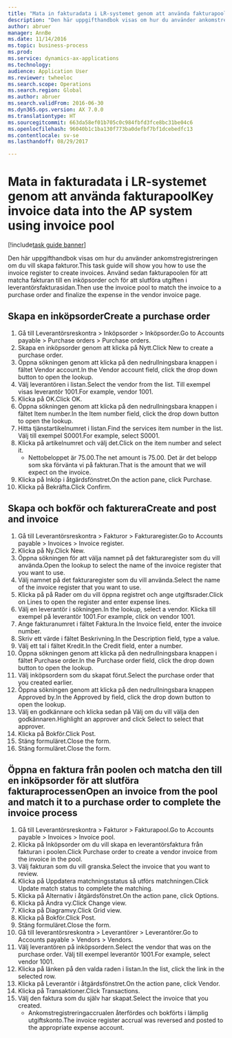 ```yaml
--- 
title: "Mata in fakturadata i LR-systemet genom att använda fakturapool"
description: "Den här uppgifthandbok visas om hur du använder ankomstregistreringen om du vill skapa fakturor."
author: abruer
manager: AnnBe
ms.date: 11/14/2016
ms.topic: business-process
ms.prod: 
ms.service: dynamics-ax-applications
ms.technology: 
audience: Application User
ms.reviewer: twheeloc
ms.search.scope: Operations
ms.search.region: Global
ms.author: abruer
ms.search.validFrom: 2016-06-30
ms.dyn365.ops.version: AX 7.0.0
ms.translationtype: HT
ms.sourcegitcommit: 663da58ef01b705c0c984fbfd3fce8bc31be04c6
ms.openlocfilehash: 96040b1c1ba130f773ba0defbf7bf1dcebedfc13
ms.contentlocale: sv-se
ms.lasthandoff: 08/29/2017

---
```

# <a name="key-invoice-data-into-the-ap-system-using-invoice-pool"></a><span data-ttu-id="5db8c-103">Mata in fakturadata i LR-systemet genom att använda fakturapool</span><span class="sxs-lookup"><span data-stu-id="5db8c-103">Key invoice data into the AP system using invoice pool</span></span>

[!include[task guide banner](../../includes/task-guide-banner.md)]

<span data-ttu-id="5db8c-104">Den här uppgifthandbok visas om hur du använder ankomstregistreringen om du vill skapa fakturor.</span><span class="sxs-lookup"><span data-stu-id="5db8c-104">This task guide will show you how to use the invoice register to create invoices.</span></span>  <span data-ttu-id="5db8c-105">Använd sedan fakturapoolen för att matcha fakturan till en inköpsorder och för att slutföra utgiften i leverantörsfakturasidan.</span><span class="sxs-lookup"><span data-stu-id="5db8c-105">Then use the invoice pool to match the invoice to a purchase order and finalize the expense in the vendor invoice page.</span></span>


## <a name="create-a-purchase-order"></a><span data-ttu-id="5db8c-106">Skapa en inköpsorder</span><span class="sxs-lookup"><span data-stu-id="5db8c-106">Create a purchase order</span></span>
1. <span data-ttu-id="5db8c-107">Gå till Leverantörsreskontra > Inköpsorder > Inköpsorder.</span><span class="sxs-lookup"><span data-stu-id="5db8c-107">Go to Accounts payable > Purchase orders > Purchase orders.</span></span>
2. <span data-ttu-id="5db8c-108">Skapa en inköpsorder genom att klicka på Nytt.</span><span class="sxs-lookup"><span data-stu-id="5db8c-108">Click New to create a purchase order.</span></span>
3. <span data-ttu-id="5db8c-109">Öppna sökningen genom att klicka på den nedrullningsbara knappen i fältet Vendor account.</span><span class="sxs-lookup"><span data-stu-id="5db8c-109">In the Vendor account field, click the drop down button to open the lookup.</span></span>
4. <span data-ttu-id="5db8c-110">Välj leverantören i listan.</span><span class="sxs-lookup"><span data-stu-id="5db8c-110">Select the vendor from the list.</span></span> <span data-ttu-id="5db8c-111">Till exempel visas leverantör 1001.</span><span class="sxs-lookup"><span data-stu-id="5db8c-111">For example, vendor 1001.</span></span>
5. <span data-ttu-id="5db8c-112">Klicka på OK.</span><span class="sxs-lookup"><span data-stu-id="5db8c-112">Click OK.</span></span>
6. <span data-ttu-id="5db8c-113">Öppna sökningen genom att klicka på den nedrullningsbara knappen i fältet Item number.</span><span class="sxs-lookup"><span data-stu-id="5db8c-113">In the Item number field, click the drop down button to open the lookup.</span></span>
7. <span data-ttu-id="5db8c-114">Hitta tjänstartikelnumret i listan.</span><span class="sxs-lookup"><span data-stu-id="5db8c-114">Find the services item number in the list.</span></span> <span data-ttu-id="5db8c-115">Välj till exempel S0001.</span><span class="sxs-lookup"><span data-stu-id="5db8c-115">For example, select S0001.</span></span>
8. <span data-ttu-id="5db8c-116">Klicka på artikelnumret och välj det.</span><span class="sxs-lookup"><span data-stu-id="5db8c-116">Click on the item number and select it.</span></span>
    * <span data-ttu-id="5db8c-117">Nettobeloppet är 75.00.</span><span class="sxs-lookup"><span data-stu-id="5db8c-117">The net amount is 75.00.</span></span>  <span data-ttu-id="5db8c-118">Det är det belopp som ska förvänta vi på fakturan.</span><span class="sxs-lookup"><span data-stu-id="5db8c-118">That is the amount that we will expect on the invoice.</span></span>  
9. <span data-ttu-id="5db8c-119">Klicka på Inköp i åtgärdsfönstret.</span><span class="sxs-lookup"><span data-stu-id="5db8c-119">On the action pane, click Purchase.</span></span>
10. <span data-ttu-id="5db8c-120">Klicka på Bekräfta.</span><span class="sxs-lookup"><span data-stu-id="5db8c-120">Click Confirm.</span></span>

## <a name="create-and-post-and-invoice"></a><span data-ttu-id="5db8c-121">Skapa och bokför och fakturera</span><span class="sxs-lookup"><span data-stu-id="5db8c-121">Create and post and invoice</span></span>
1. <span data-ttu-id="5db8c-122">Gå till Leverantörsreskontra > Fakturor > Fakturaregister.</span><span class="sxs-lookup"><span data-stu-id="5db8c-122">Go to Accounts payable > Invoices > Invoice register.</span></span>
2. <span data-ttu-id="5db8c-123">Klicka på Ny.</span><span class="sxs-lookup"><span data-stu-id="5db8c-123">Click New.</span></span>
3. <span data-ttu-id="5db8c-124">Öppna sökningen för att välja namnet på det fakturaregister som du vill använda.</span><span class="sxs-lookup"><span data-stu-id="5db8c-124">Open the lookup to select the name of the invoice register that you want to use.</span></span>
4. <span data-ttu-id="5db8c-125">Välj namnet på det fakturaregister som du vill använda.</span><span class="sxs-lookup"><span data-stu-id="5db8c-125">Select the name of the invoice register that you want to use.</span></span>
5. <span data-ttu-id="5db8c-126">Klicka på på Rader om du vill öppna registret och ange utgiftsrader.</span><span class="sxs-lookup"><span data-stu-id="5db8c-126">Click on Lines to open the register and enter expense lines.</span></span>
6. <span data-ttu-id="5db8c-127">Välj en leverantör i sökningen.</span><span class="sxs-lookup"><span data-stu-id="5db8c-127">In the lookup, select a vendor.</span></span> <span data-ttu-id="5db8c-128">Klicka till exempel på leverantör 1001.</span><span class="sxs-lookup"><span data-stu-id="5db8c-128">For example, click on vendor 1001.</span></span>
7. <span data-ttu-id="5db8c-129">Ange fakturanumret i fältet Faktura.</span><span class="sxs-lookup"><span data-stu-id="5db8c-129">In the Invoice field, enter the invoice number.</span></span>
8. <span data-ttu-id="5db8c-130">Skriv ett värde i fältet Beskrivning.</span><span class="sxs-lookup"><span data-stu-id="5db8c-130">In the Description field, type a value.</span></span>
9. <span data-ttu-id="5db8c-131">Välj ett tal i fältet Kredit.</span><span class="sxs-lookup"><span data-stu-id="5db8c-131">In the Credit field, enter a number.</span></span>
10. <span data-ttu-id="5db8c-132">Öppna sökningen genom att klicka på den nedrullningsbara knappen i fältet Purchase order.</span><span class="sxs-lookup"><span data-stu-id="5db8c-132">In the Purchase order field, click the drop down button to open the lookup.</span></span>
11. <span data-ttu-id="5db8c-133">Välj inköpsordern som du skapat förut.</span><span class="sxs-lookup"><span data-stu-id="5db8c-133">Select the purchase order that you created earlier.</span></span>
12. <span data-ttu-id="5db8c-134">Öppna sökningen genom att klicka på den nedrullningsbara knappen Approved by.</span><span class="sxs-lookup"><span data-stu-id="5db8c-134">In the Approved by field, click the drop down button to open the lookup.</span></span>
13. <span data-ttu-id="5db8c-135">Välj en godkännare och klicka sedan på Välj om du vill välja den godkännaren.</span><span class="sxs-lookup"><span data-stu-id="5db8c-135">Highlight an approver and click Select to select that approver.</span></span>
14. <span data-ttu-id="5db8c-136">Klicka på Bokför.</span><span class="sxs-lookup"><span data-stu-id="5db8c-136">Click Post.</span></span>
15. <span data-ttu-id="5db8c-137">Stäng formuläret.</span><span class="sxs-lookup"><span data-stu-id="5db8c-137">Close the form.</span></span>
16. <span data-ttu-id="5db8c-138">Stäng formuläret.</span><span class="sxs-lookup"><span data-stu-id="5db8c-138">Close the form.</span></span>

## <a name="open-an-invoice-from-the-pool-and-match-it-to-a-purchase-order-to-complete-the-invoice-process"></a><span data-ttu-id="5db8c-139">Öppna en faktura från poolen och matcha den till en inköpsorder för att slutföra fakturaprocessen</span><span class="sxs-lookup"><span data-stu-id="5db8c-139">Open an invoice from the pool and match it to a purchase order to complete the invoice process</span></span>
1. <span data-ttu-id="5db8c-140">Gå till Leverantörsreskontra > Fakturor > Fakturapool.</span><span class="sxs-lookup"><span data-stu-id="5db8c-140">Go to Accounts payable > Invoices > Invoice pool.</span></span>
2. <span data-ttu-id="5db8c-141">Klicka på Inköpsorder om du vill skapa en leverantörsfaktura från fakturan i poolen.</span><span class="sxs-lookup"><span data-stu-id="5db8c-141">Click Purchase order to create a vendor invoice from the invoice in the pool.</span></span>
3. <span data-ttu-id="5db8c-142">Välj fakturan som du vill granska.</span><span class="sxs-lookup"><span data-stu-id="5db8c-142">Select the invoice that you want to review.</span></span>
4. <span data-ttu-id="5db8c-143">Klicka på Uppdatera matchningsstatus så utförs matchningen.</span><span class="sxs-lookup"><span data-stu-id="5db8c-143">Click Update match status to complete the matching.</span></span>
5. <span data-ttu-id="5db8c-144">Klicka på Alternativ i åtgärdsfönstret.</span><span class="sxs-lookup"><span data-stu-id="5db8c-144">On the action pane, click Options.</span></span>
6. <span data-ttu-id="5db8c-145">Klicka på Ändra vy.</span><span class="sxs-lookup"><span data-stu-id="5db8c-145">Click Change view.</span></span>
7. <span data-ttu-id="5db8c-146">Klicka på Diagramvy.</span><span class="sxs-lookup"><span data-stu-id="5db8c-146">Click Grid view.</span></span>
8. <span data-ttu-id="5db8c-147">Klicka på Bokför.</span><span class="sxs-lookup"><span data-stu-id="5db8c-147">Click Post.</span></span>
9. <span data-ttu-id="5db8c-148">Stäng formuläret.</span><span class="sxs-lookup"><span data-stu-id="5db8c-148">Close the form.</span></span>
10. <span data-ttu-id="5db8c-149">Gå till leverantörsreskontra > Leverantörer > Leverantörer.</span><span class="sxs-lookup"><span data-stu-id="5db8c-149">Go to Accounts payable > Vendors > Vendors.</span></span>
11. <span data-ttu-id="5db8c-150">Välj leverantören på inköpsordern.</span><span class="sxs-lookup"><span data-stu-id="5db8c-150">Select the vendor that was on the purchase order.</span></span> <span data-ttu-id="5db8c-151">Välj till exempel leverantör 1001.</span><span class="sxs-lookup"><span data-stu-id="5db8c-151">For example, select vendor 1001.</span></span>
12. <span data-ttu-id="5db8c-152">Klicka på länken på den valda raden i listan.</span><span class="sxs-lookup"><span data-stu-id="5db8c-152">In the list, click the link in the selected row.</span></span>
13. <span data-ttu-id="5db8c-153">Klicka på Leverantör i åtgärdsfönstret.</span><span class="sxs-lookup"><span data-stu-id="5db8c-153">On the action pane, click Vendor.</span></span>
14. <span data-ttu-id="5db8c-154">Klicka på Transaktioner.</span><span class="sxs-lookup"><span data-stu-id="5db8c-154">Click Transactions.</span></span>
15. <span data-ttu-id="5db8c-155">Välj den faktura som du själv har skapat.</span><span class="sxs-lookup"><span data-stu-id="5db8c-155">Select the invoice that you created.</span></span>
    * <span data-ttu-id="5db8c-156">Ankomstregistreringaccrualen återfördes och bokförts i lämplig utgiftskonto.</span><span class="sxs-lookup"><span data-stu-id="5db8c-156">The invoice register accrual was reversed and posted to the appropriate expense account.</span></span>  


